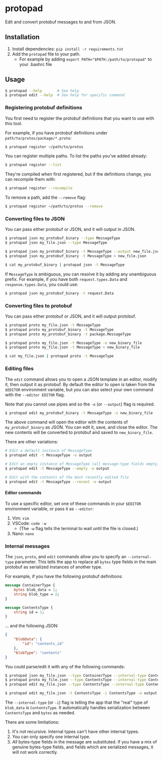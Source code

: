 # protopad

Edit and convert protobuf messages to and from JSON.

## Installation

1.  Install dependencies: `pip install -r requirements.txt`
2.  Add the `protopad` file to your path.
    -   For example by adding `export PATH="$PATH:/path/to/protopad"` to your .bashrc file

## Usage

```bash
$ protopad --help       # See help
$ protopad edit --help  # See help for specific command
```

### Registering protobuf definitions

You first need to register the protobuf definitions that you want to use with this tool.

For example, if you have protobuf definitions under `path/to/protos/package/*.proto`:

```bash
$ protopad register ~/path/to/protos
```

You can register multiple paths. To list the paths you've added already:

```bash
$ protopad register --list
```

They're compiled when first registered, but if the definitions change, you can recompile them with:

```bash
$ protopad register --recompile
```

To remove a path, add the `--remove` flag:

```bash
$ protopad register ~/path/to/protos --remove
```

### Converting files to JSON

You can pass either protobuf or JSON, and it will output in JSON.

```bash
$ protopad json my_protobuf_binary --type MessageType
$ protopad json my_file.json --type MessageType

$ protopad json my_protobuf_binary -t MessageType --output new_file.json
$ protopad json my_protobuf_binary -t MessageType > new_file.json

$ cat my_protobuf_binary | protopad json -t MessageType
```

If `MessageType` is ambiguous, you can resolve it by adding any unambiguous prefix. For example, if you have both `request.types.Data` and `response.types.Data`, you could use:

```bash
$ protopad json my_protobuf_binary -t request.Data
```

### Converting files to protobuf

You can pass either protobuf or JSON, and it will output protobuf.

```bash
$ protopad proto my_file.json -t MessageType
$ protopad proto my_protobuf_binary -t MessageType
$ protopad proto my_protobuf_binary -t package.MessageType

$ protopad proto my_file.json -t MessageType -o new_binary_file
$ protopad proto my_file.json -t MessageType > new_binary_file

$ cat my_file.json | protopad proto -t MessageType
```

### Editing files

The `edit` command allows you to open a JSON template in an editor, modify it, then output it as protobuf. By default the editor to open is taken from the `$EDITOR` environment variable, but you can also select your own command with the `--editor EDITOR` flag.

Note that you cannot use pipes and so the `-o` (or `--output`) flag is required.

```bash
$ protopad edit my_protobuf_binary -t MessageType -o new_binary_file
```

The above command will open the editor with the contents of `my_protobuf_binary` as JSON. You can edit it, save, and close the editor. The new contents will be converted to protobuf and saved to `new_binary_file`.

There are other variations:

```bash
# Edit a default instance of MessageType
$ protopad edit -t MessageType -o output

# Edit an empty instance of MessageType (all message-type fields empty)
$ protopad edit -t MessageType --empty -o output

# Edit with the contents of the most recently edited file
$ protopad edit -t MessageType --recent -o output
```

#### Editor commands

To use a specific editor, set one of these commands in your `$EDITOR` environment variable, or pass it as `--editor`:

1.  Vim: `vim`
2.  VSCode: `code -w`
    -   (The `-w` flag tells the terminal to wait until the file is closed.)
3.  Nano: `nano`

### Internal messages

The `json`, `proto`, and `edit` commands allow you to specify an `--internal-type` parameter. This tells the app to replace all `bytes` type fields in the main protobuf as serialized instances of another type.

For example, if you have the following protobuf definitions:

```proto
message ContainerType {
    bytes blob_data = 1;
    string blob_type = 2;
}

message ContentsType {
    string id = 1;
}
```

... and the following JSON:

```json
{
    "blobData": {
        "id": "contents_id"
    },
    "blobType": "contents"
}
```

You could parse/edit it with any of the following commands:

```bash
$ protopad json my_file.json --type ContainerType --internal-type ContentsType
$ protopad proto my_file.json --type ContentsType --internal-type ContentsType
$ protopad edit my_file.json --type ContentsType --internal-type ContentsType -o output

$ protopad edit my_file.json -t ContentsType -i ContentsType -o output
```

The `--internal-type` (or `-i`) flag is telling the app that the "real" type of `blob_data` is `ContentsType`. It automatically handles serialization between `ContentsType` and `bytes` as needed.

There are some limitations:

1.  It's not recursive. Internal types can't have other internal types.
2.  You can only specify one internal type.
3.  _All_ bytes-type fields in the message are substituted. If you have a mix of genuine bytes-type fields, and fields which are serialized messages, it will not work correctly.

